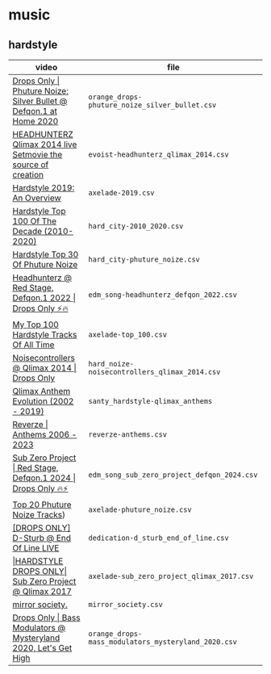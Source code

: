 # music

## hardstyle

| video | file |
| --- | --- |
| [Drops Only \| Phuture Noize: Silver Bullet @ Defqon.1 at Home 2020](https://www.youtube.com/watch?v=N18OKnkk3nc) | `orange_drops-phuture_noize_silver_bullet.csv` |
| [HEADHUNTERZ Qlimax 2014 live Setmovie the source of creation](https://www.youtube.com/watch?v=5ZBn7ztfh4Y) | `evoist-headhunterz_qlimax_2014.csv` |
| [Hardstyle 2019: An Overview](https://www.youtube.com/watch?v=TT7fwBrJFW0) | `axelade-2019.csv` |
| [Hardstyle Top 100 Of The Decade (2010-2020)](https://www.youtube.com/watch?v=s-asmQg2j30) | `hard_city-2010_2020.csv` |
| [Hardstyle Top 30 Of Phuture Noize](https://www.youtube.com/watch?v=-Uwk2qAtobQ) | `hard_city-phuture_noize.csv` |
| [Headhunterz @ Red Stage, Defqon.1 2022 \| Drops Only ⚡🔥](https://www.youtube.com/watch?v=qg-5y_pKAeI) | `edm_song-headhunterz_defqon_2022.csv` |
| [My Top 100 Hardstyle Tracks Of All Time](https://www.youtube.com/watch?v=XMjpIQDw7tY) | `axelade-top_100.csv` |
| [Noisecontrollers @ Qlimax 2014 \| Drops Only](https://www.youtube.com/watch?v=caPV02WJaB8) | `hard_noize-noisecontrollers_qlimax_2014.csv` |
| [Qlimax Anthem Evolution (2002 - 2019)](https://www.youtube.com/watch?v=GhgjW8TpoIQ) | `santy_hardstyle-qlimax_anthems` |
| [Reverze \| Anthems 2006 - 2023](https://www.youtube.com/watch?v=MNiZnlTIRW0) | `reverze-anthems.csv` |
| [Sub Zero Project \| Red Stage, Defqon.1 2024 \| Drops Only 🔥⚡](https://www.youtube.com/watch?v=RA7IW5VG7T8) | `edm_song_sub_zero_project_defqon_2024.csv` |
| [Top 20 Phuture Noize Tracks](https://www.youtube.com/watch?v=GWGoLlsn_u4)) | `axelade-phuture_noize.csv` |
| [\[DROPS ONLY\] D-Sturb @ End Of Line LIVE](https://www.youtube.com/watch?v=4vjHpBBgUDc) | `dedication-d_sturb_end_of_line.csv` |
| [\|HARDSTYLE DROPS ONLY\| Sub Zero Project @ Qlimax 2017](https://www.youtube.com/watch?v=lzvz7Fi3PJo) | `axelade-sub_zero_project_qlimax_2017.csv` |
| [mirror society.](https://www.youtube.com/@mirror-society/videos) | `mirror_society.csv` |
| [Drops Only \| Bass Modulators @ Mysteryland 2020, Let's Get High](https://www.youtube.com/watch?v=jDNeK2TZu_k) | `orange_drops-mass_modulators_mysteryland_2020.csv` |
